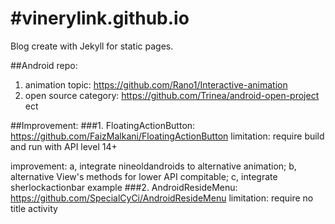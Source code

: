 #vinerylink.github.io
====================

Blog create with Jekyll for static pages.

##Android repo:
1. animation topic: https://github.com/Rano1/Interactive-animation
2. open source category: https://github.com/Trinea/android-open-project
ect

##Improvement:
###1. FloatingActionButton: https://github.com/FaizMalkani/FloatingActionButton
limitation: require build and run with API level 14+

improvement: a, integrate nineoldandroids to alternative animation; b, alternative View's methods for lower API compitable; c, integrate sherlockactionbar example
###2. AndroidResideMenu: https://github.com/SpecialCyCi/AndroidResideMenu
limitation: require no title activity
